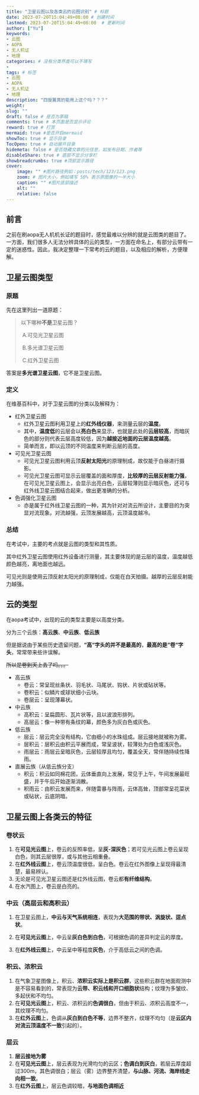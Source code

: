 ```yaml
---
title: "卫星云图以及各类云的云图识别" # 标题
date: 2023-07-20T15:04:49+08:00	# 创建时间
lastmod: 2023-07-20T15:04:49+08:00	# 更新时间
author: ["Yu"]
keywords: 
- 云图
- AOPA
- 无人机证
- 地理
categories: # 没有分类界面可以不填写
- 
tags: # 标签
- 云图
- AOPA
- 无人机证
- 地理
description: "四旋翼真的能用上这个吗？？？"
weight:
slug: ""
draft: false # 是否为草稿
comments: true # 本页面是否显示评论
reward: true # 打赏
mermaid: true #是否开启mermaid
showToc: true # 显示目录
TocOpen: true # 自动展开目录
hidemeta: false # 是否隐藏文章的元信息，如发布日期、作者等
disableShare: true # 底部不显示分享栏
showbreadcrumbs: true #顶部显示路径
cover:
    image: "" #图片路径例如：posts/tech/123/123.png
    zoom: # 图片大小，例如填写 50% 表示原图像的一半大小
    caption: "" #图片底部描述
    alt: ""
    relative: false
---
```




## 前言

之前在刷aopa无人机机长证的题目时，感觉最难以分辨的就是云图类的题目了。一方面，我们很多人无法分辨具体的云的类型，一方面在命名上，有部分云带有一定的迷惑性。因此，我决定整理一下常考的云的题目，以及相应的解析，方便理解。

## 卫星云图类型

### 原题

先在这里列出一道原题：

> 以下哪种**不是**卫星云图？
>
> ​	A.可见光卫星云图
>
> ​	B.多光谱卫星云图
>
> ​	C.红外卫星云图

答案是**多光谱卫星云图**，它不是卫星云图。

### 定义

在维基百科中，对于卫星云图的分类以及解释为：

- 红外卫星云图
  - 红外卫星云图利用卫星上的**红外线仪器**，来测量云层的**温度**。
  - 其中，**温度低**的云层会以**亮白色**来显示，也就是此处的**云层较高**，而暗灰色的部分则代表云层高度较低，因为**越接近地面的云层温度越高**。
  - 简单而言，即以云顶的不同温度来判断云层的高度。
- 可见光卫星云图
  - 可见光卫星云图利用云顶**反射太阳光**的原理制成，故仅能于白昼进行摄影。
  - 可见光卫星云图可显示云层覆盖的面和厚度，**比较厚的云层反射能力强**，在可见光卫星云图上，会显示出亮白色，云层较薄则显示暗灰色，还可与红外线卫星云图结合起来，做出更准确的分析。
- 色调强化卫星云图
  - 亦是属于红外线卫星云图的一种，其为针对对流云所设计，主要目的为突显对流现象。对流越强，云顶发展越高，云顶温度越冷。

### 总结

在考试中，主要的考点就是云图的类型和其性质。

其中红外卫星云图使用红外设备进行测量，其主要体现的是云层的温度，温度越低颜色越亮，离地面也越远。

可见光则是使用云顶反射太阳光的原理制成，仅能在白天拍摄。越厚的云层反射能力越强。

## 云的类型

在aopa考试中，出现的云的类型主要是以高度分类。

分为三个云族：**高云族**、**中云族**、**低云族**

但是据说由于某些历史遗留问题，**“高“字头的并不是最高的**，**最高的是“卷“字头**，常常带来些许误解。

~~所以是卷到天上去了吗。。。~~

- 高云族
  - 卷云：常呈现丝条状、羽毛状、马尾状、钩状、片状或砧状等。
  - 卷积云：似鳞片或球状细小云块。
  - 卷层云：呈现薄幕状。
- 中云族
  - 高积云：呈扁圆形、瓦片状等，且以波浪形排列。
  - 高层云：像一种带有条纹的幕，颜色多为灰白色或灰色。
- 低云族
  - 层云：层云完全没有结构，它由细小的水珠组成。层云接地就被称为雾。
  - 层积云：层积云由积云平展而成，常呈波状，较薄处为白色或浅灰色。
  - 雨层云：雨层云呈暗灰色，云层较厚且均匀，覆盖全天，常伴随持续性降雨。
- 直展云族（从低云族分支）
  - 积云：积云如同棉花团，云体垂直向上发展，常见于上午，午间发展最旺盛，并于午后开始逐渐消散。
  - 积雨云：由积云发展而来，伴随雷暴与阵雨，云体高耸，顶部常呈花菜状或砧状，云底阴暗。


## 卫星云图上各类云的特征

### 卷状云

1. 在**可见光云图**上，卷云的反照率低，呈**灰-深灰色**；若可见光云图上卷云呈现白色，则其云层很厚，或与其他云相重叠。
2. 在**红外线云图**上，卷云顶温度很低，呈白色。卷云在红外图像上呈现得最清楚，最易辨认。
3. 无论是可见光卫星云图还是红外线云图，卷云都**有纤维结构**。
4. 在水汽图上，卷云是白亮的。

### 中云（高层云和高积云）

1. 在卫星云图上，**中云与天气系统相连**，表现为**大范围的带状、涡旋状、逗点状**。

2. 在**可见光云图**上，中云呈**灰白色到白色**，可根据色调的差异判定云的厚度。
3. 在**红外线云图**上，中云呈中等程度**灰色**，介于高低云之间的色调。

### 积云、浓积云

1. 在气象卫星图像上，积云、**浓积云实际上是积云群**，这些积云群在地面观测中是不容易看到的，常表现为**云带、积云线和开口细胞状**结构；纹理为多皱纹、多起伏和不均匀。
2. 在**可见光云图**上，积云、浓积云的**色调很白**，但由于积云、浓积云高度不一，其纹理不均匀。
3. 在**红外云图**上，色调从**灰白到白色不等**，边界不整齐，纹理不均匀（是**云区内对流云顶温度不一致**引起的）。

### 层云

1. **层云接地为雾**
2. 在**可见光云图**上，层云表现为光滑均匀的云区；**色调白到灰白**，若层云厚度超过300m，其色调很白；层云（雾）边界整齐清楚，**与山脉、河流、海岸线走向相一致**。
3. 在**红外云图**上，层云色调较暗，**与地面色调相近**

